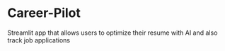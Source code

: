# Career-Pilot
Streamlit app that allows users to optimize their resume with AI and also track job applications
